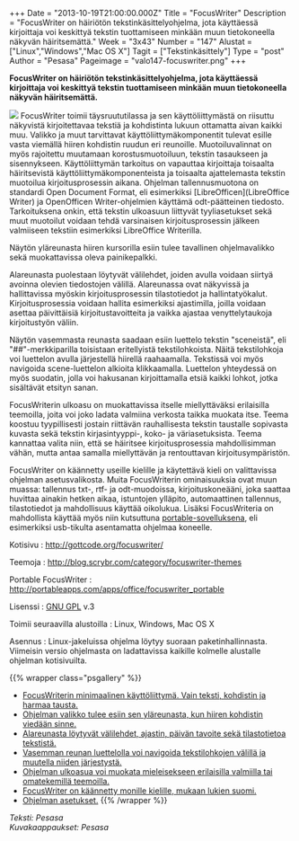 +++
Date = "2013-10-19T21:00:00.000Z"
Title = "FocusWriter"
Description = "FocusWriter on häiriötön tekstinkäsittelyohjelma, jota käyttäessä kirjoittaja voi keskittyä tekstin tuottamiseen minkään muun tietokoneella näkyvän häiritsemättä."
Week = "3x43"
Number = "147"
Alustat = ["Linux","Windows","Mac OS X"]
Tagit = ["Tekstinkäsittely"]
Type = "post"
Author = "Pesasa"
Pageimage = "valo147-focuswriter.png"
+++


**FocusWriter on häiriötön tekstinkäsittelyohjelma, jota käyttäessä
kirjoittaja voi keskittyä tekstin tuottamiseen minkään muun
tietokoneella näkyvän häiritsemättä.**

![ ](/images/valo147-focuswriter.png "fig:valo147-focuswriter.png") FocusWriter
toimii täysruututilassa ja sen käyttöliittymästä on riisuttu näkyvistä
kirjoitettavaa tekstiä ja kohdistinta lukuun ottamatta aivan kaikki muu.
Valikko ja muut tarvittavat käyttöliittymäkomponentit tulevat esille
vasta viemällä hiiren kohdistin ruudun eri reunoille. Muotoiluvalinnat
on myös rajoitettu muutamaan korostusmuotoiluun, tekstin tasaukseen ja
sisennykseen. Käyttöliittymän tarkoitus on vapauttaa kirjoittaja
toisaalta häiritsevistä käyttöliittymäkomponenteista ja toisaalta
ajattelemasta tekstin muotoilua kirjoitusprosessin aikana. Ohjelman
tallennusmuotona on standardi Open Document Format, eli esimerkiksi
[LibreOfficen](LibreOffice Writer) ja OpenOfficen
Writer-ohjelmien käyttämä odt-päätteinen tiedosto. Tarkoituksena onkin,
että tekstin ulkoasuun liittyvät tyyliasetukset sekä muut muotoilut
voidaan tehdä varsinaisen kirjoitusprosessin jälkeen valmiiseen tekstiin
esimerkiksi LibreOffice Writerilla.

Näytön yläreunasta hiiren kursorilla esiin tulee tavallinen
ohjelmavalikko sekä muokattavissa oleva painikepalkki.

Alareunasta puolestaan löytyvät välilehdet, joiden avulla voidaan
siirtyä avoinna olevien tiedostojen välillä. Alareunassa ovat näkyvissä
ja hallittavissa myöskin kirjoitusprosessin tilastotiedot ja
hallintatyökalut. Kirjoitusprosessia voidaan hallita esimerkiksi
ajastimilla, joilla voidaan asettaa päivittäisiä kirjoitustavoitteita ja
vaikka ajastaa venyttelytaukoja kirjoitustyön väliin.

Näytön vasemmasta reunasta saadaan esiin luettelo tekstin "sceneistä",
eli "\#\#"-merkkiparilla toisistaan eritellyistä tekstilohkoista. Näitä
tekstilohkoja voi luettelon avulla järjestellä hiirellä raahaamalla.
Tekstissä voi myös navigoida scene-luettelon alkioita klikkaamalla.
Luettelon yhteydessä on myös suodatin, jolla voi hakusanan
kirjoittamalla etsiä kaikki lohkot, jotka sisältävät etsityn sanan.

FocusWriterin ulkoasu on muokattavissa itselle miellyttäväksi
erilaisilla teemoilla, joita voi joko ladata valmiina verkosta taikka
muokata itse. Teema koostuu tyypillisesti jostain riittävän
rauhallisesta tekstin taustalle sopivasta kuvasta sekä tekstin
kirjasintyyppi-, koko- ja väriasetuksista. Teema kannattaa valita niin,
että se häiritsee kirjoitusprosessia mahdollisimman vähän, mutta antaa
samalla miellyttävän ja rentouttavan kirjoitusympäristön.

FocusWriter on käännetty useille kielille ja käytettävä kieli on
valittavissa ohjelman asetusvalikosta. Muita FocusWriterin ominaisuuksia
ovat muun muassa: tallennus txt-, rtf- ja odt-muodoissa,
kirjoituskoneääni, joka saattaa huvittaa ainakin hetken aikaa,
istuntojen ylläpito, automaattinen tallennus, tilastotiedot ja
mahdollisuus käyttää oikolukua. Lisäksi FocusWriteria on mahdollista
käyttää myös niin kutsuttuna
[portable-sovelluksena](http://portableapps.com/apps/office/focuswriter_portable),
eli esimerkiksi usb-tikulta asentamatta ohjelmaa koneelle.

Kotisivu
:   <http://gottcode.org/focuswriter/>

Teemoja
:   <http://blog.scrybr.com/category/focuswriter-themes>

Portable FocusWriter
:   <http://portableapps.com/apps/office/focuswriter_portable>

Lisenssi
:   [GNU GPL](GNU_GPL) v.3

Toimii seuraavilla alustoilla
:   Linux, Windows, Mac OS X

Asennus
:   Linux-jakeluissa ohjelma löytyy suoraan paketinhallinnasta.
    Viimeisin versio ohjelmasta on ladattavissa kaikille kolmelle
    alustalle ohjelman kotisivuilta.

{{% wrapper class="psgallery" %}}
-   [FocusWriterin minimaalinen käyttöliittymä. Vain teksti, kohdistin
    ja harmaa tausta.](/images/focuswriter-1.png)
-   [Ohjelman valikko tulee esiin sen yläreunasta, kun hiiren kohdistin
    viedään sinne.](/images/focuswriter-2.jpg)
-   [Alareunasta löytyvät välilehdet, ajastin, päivän tavoite sekä
    tilastotietoa tekstistä.](/images/focuswriter-3.jpg)
-   [Vasemman reunan luettelolla voi navigoida tekstilohkojen välillä ja
    muutella niiden järjestystä.](/images/focuswriter-4.jpg)
-   [Ohjelman ulkoasua voi muokata mieleisekseen erilaisilla valmiilla
    tai omatekemillä teemoilla.](/images/focuswriter-5.jpg)
-   [FocusWriter on käännetty monille kielille, mukaan lukien
    suomi.](/images/focuswriter-6.jpg)
-   [Ohjelman asetukset.](/images/focuswriter-7.jpg)
{{% /wrapper %}}

*Teksti: Pesasa* <br />
*Kuvakaappaukset: Pesasa*


